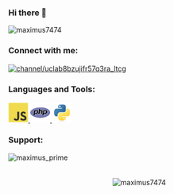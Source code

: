 ### Hi there 👋

<p align="left"> <img src="https://komarev.com/ghpvc/?username=maximus7474&label=Profile%20views&color=0e75b6&style=flat" alt="maximus7474" /> </p>

<h3 align="left">Connect with me:</h3>
<p align="left">
<a href="https://www.youtube.com/c/channel/uclab8bzujifr57q3ra_ltcg" target="blank"><img align="center" src="https://raw.githubusercontent.com/rahuldkjain/github-profile-readme-generator/master/src/images/icons/Social/youtube.svg" alt="channel/uclab8bzujifr57q3ra_ltcg" height="30" width="40" /></a>
</p>

<h3 align="left">Languages and Tools:</h3>
<p align="left"> <a href="https://developer.mozilla.org/en-US/docs/Web/JavaScript" target="_blank" rel="noreferrer"> <img src="https://raw.githubusercontent.com/devicons/devicon/master/icons/javascript/javascript-original.svg" alt="javascript" width="40" height="40"/> </a> <a href="https://www.php.net" target="_blank" rel="noreferrer"> <img src="https://raw.githubusercontent.com/devicons/devicon/master/icons/php/php-original.svg" alt="php" width="40" height="40"/> </a> <a href="https://www.python.org" target="_blank" rel="noreferrer"> <img src="https://raw.githubusercontent.com/devicons/devicon/master/icons/python/python-original.svg" alt="python" width="40" height="40"/> </a> </p>

<h3 align="left">Support:</h3>
<p><a href="https://ko-fi.com/maximus_prime"> <img align="left" src="https://cdn.ko-fi.com/cdn/kofi3.png?v=3" height="50" width="210" alt="maximus_prime" /></a></p><br><br>

<p><img align="center" src="https://github-readme-streak-stats.herokuapp.com/?user=maximus7474&" alt="maximus7474" /></p>
